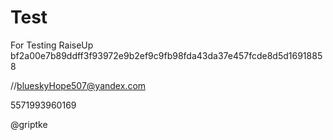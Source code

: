 # Test
For Testing
RaiseUp
bf2a00e7b89ddff3f93972e9b2ef9c9fb98fda43da37e457fcde8d5d16918858

//blueskyHope507@yandex.com

5571993960169

@griptke
